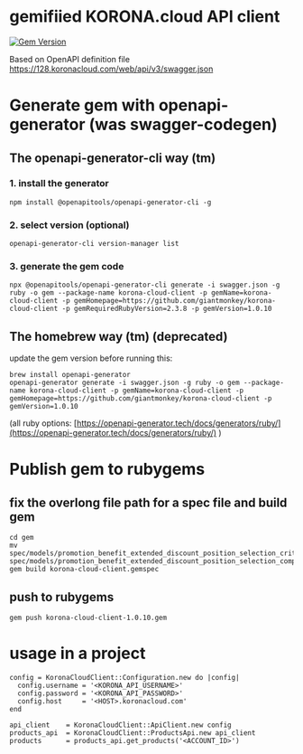 # gemifiied KORONA.cloud API client

[![Gem Version](https://badge.fury.io/rb/korona-cloud-client.svg)](https://badge.fury.io/rb/korona-cloud-client)

Based on OpenAPI definition file https://128.koronacloud.com/web/api/v3/swagger.json

# Generate gem with openapi-generator (was swagger-codegen)
## The openapi-generator-cli way (tm)
### 1. install the generator
```
npm install @openapitools/openapi-generator-cli -g
```
### 2. select version (optional)
```
openapi-generator-cli version-manager list
```
### 3. generate the gem code
```
npx @openapitools/openapi-generator-cli generate -i swagger.json -g ruby -o gem --package-name korona-cloud-client -p gemName=korona-cloud-client -p gemHomepage=https://github.com/giantmonkey/korona-cloud-client -p gemRequiredRubyVersion=2.3.8 -p gemVersion=1.0.10
```

## The homebrew way (tm) (deprecated)
update the gem version before running this:
```
brew install openapi-generator
openapi-generator generate -i swagger.json -g ruby -o gem --package-name korona-cloud-client -p gemName=korona-cloud-client -p gemHomepage=https://github.com/giantmonkey/korona-cloud-client -p gemVersion=1.0.10
```
(all ruby options:  [https://openapi-generator.tech/docs/generators/ruby/](https://openapi-generator.tech/docs/generators/ruby/) )

# Publish gem to rubygems
## fix the overlong file path for a spec file and build gem
```
cd gem
mv spec/models/promotion_benefit_extended_discount_position_selection_criteria_min_max_range_value_comperator_spec.rb spec/models/promotion_benefit_extended_discount_position_selection_comperator_spec.rb
gem build korona-cloud-client.gemspec
```
## push to rubygems
```
gem push korona-cloud-client-1.0.10.gem
```

# usage in a project
```
config = KoronaCloudClient::Configuration.new do |config|
  config.username = '<KORONA_API_USERNAME>'
  config.password = '<KORONA_API_PASSWORD>'
  config.host     = '<HOST>.koronacloud.com'
end

api_client    = KoronaCloudClient::ApiClient.new config
products_api  = KoronaCloudClient::ProductsApi.new api_client
products      = products_api.get_products('<ACCOUNT_ID>')
```
